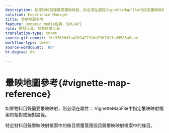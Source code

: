 ```yaml
---
description: 如果物料目錄需要暈映映射，則必須在屬性VignetteMapFile中指定暈映映射檔案的相對或絕對路徑。
solution: Experience Manager
title: 暈映地圖參考
feature: Dynamic Media經典，SDK/API
role: 開發人員，商業從業人員
translation-type: tm+mt
source-git-commit: f6c97606d7a4209427316d7367013ad9585a5cae
workflow-type: tm+mt
source-wordcount: '89'
ht-degree: 0%

---
```



# 暈映地圖參考{#vignette-map-reference}

如果物料目錄需要暈映映射，則必須在屬性：:VignetteMapFile中指定暈映映射檔案的相對或絕對路徑。

特定材料目錄暈映映射檔案中的條目將覆蓋預設目錄暈映映射檔案中的條目。
